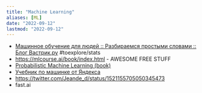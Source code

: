 ```yaml
---
title: "Machine Learning"
aliases: [ML]
date: "2022-09-12"
lastmod: "2022-09-12"
---
```


- [Машинное обучение для людей :: Разбираемся простыми словами :: Блог Вастрик.ру](https://vas3k.ru/blog/machine_learning/) #toexplore/stats 
- https://mlcourse.ai/book/index.html - AWESOME FREE STUFF
- [Probabilistic Machine Learning (book)](https://probml.github.io/pml-book/book1.html)
- [Учебник по машинке от Яндекса](https://ml-handbook.ru)
- https://twitter.com/Jeande_d/status/1521155705050345473
- fast.ai